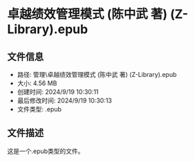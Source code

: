 ﻿# 卓越绩效管理模式 (陈中武 著) (Z-Library).epub

## 文件信息
- 路径: 管理\卓越绩效管理模式 (陈中武 著) (Z-Library).epub
- 大小: 4.56 MB
- 创建时间: 2024/9/19 10:30:11
- 最后修改时间: 2024/9/19 10:30:13
- 文件类型: .epub

## 文件描述
这是一个.epub类型的文件。

